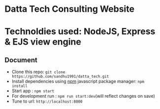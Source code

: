 # Datta Tech Consulting Website 


# Technoldies used: NodeJS, Express & EJS view engine

## Document
* Clone this repo: ``` git clone https://github.com/sandhu1991/datta_tech.git ```
* Install dependencies using [npm](https://www.npmjs.com/) javascript package manager: ``` npm install ```
* Start app : ``` npm start ```
* For development run : ```npm run start:dev```(will reflect changes on save)
* Tune to url: ``` http://localhost:8000 ```

